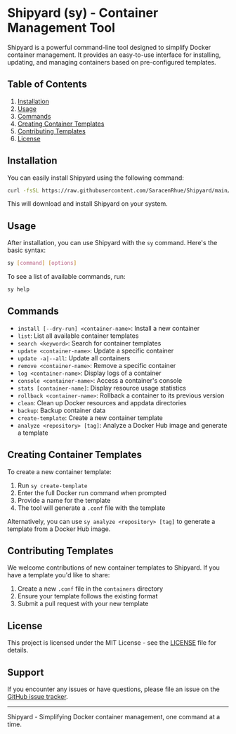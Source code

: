 # Shipyard (sy) - Container Management Tool

Shipyard is a powerful command-line tool designed to simplify Docker container management. It provides an easy-to-use interface for installing, updating, and managing containers based on pre-configured templates.

## Table of Contents

1. [Installation](#installation)
2. [Usage](#usage)
3. [Commands](#commands)
4. [Creating Container Templates](#creating-container-templates)
5. [Contributing Templates](#contributing-templates)
6. [License](#license)

## Installation

You can easily install Shipyard using the following command:

```bash
curl -fsSL https://raw.githubusercontent.com/SaracenRhue/Shipyard/main/install.sh | bash
```

This will download and install Shipyard on your system.

## Usage

After installation, you can use Shipyard with the `sy` command. Here's the basic syntax:

```bash
sy [command] [options]
```

To see a list of available commands, run:

```bash
sy help
```

## Commands

- `install [--dry-run] <container-name>`: Install a new container
- `list`: List all available container templates
- `search <keyword>`: Search for container templates
- `update <container-name>`: Update a specific container
- `update -a|--all`: Update all containers
- `remove <container-name>`: Remove a specific container
- `log <container-name>`: Display logs of a container
- `console <container-name>`: Access a container's console
- `stats [container-name]`: Display resource usage statistics
- `rollback <container-name>`: Rollback a container to its previous version
- `clean`: Clean up Docker resources and appdata directories
- `backup`: Backup container data
- `create-template`: Create a new container template
- `analyze <repository> [tag]`: Analyze a Docker Hub image and generate a template

## Creating Container Templates

To create a new container template:

1. Run `sy create-template`
2. Enter the full Docker run command when prompted
3. Provide a name for the template
4. The tool will generate a `.conf` file with the template

Alternatively, you can use `sy analyze <repository> [tag]` to generate a template from a Docker Hub image.

## Contributing Templates

We welcome contributions of new container templates to Shipyard. If you have a template you'd like to share:

1. Create a new `.conf` file in the `containers` directory
2. Ensure your template follows the existing format
3. Submit a pull request with your new template

## License

This project is licensed under the MIT License - see the [LICENSE](LICENSE) file for details.

## Support

If you encounter any issues or have questions, please file an issue on the [GitHub issue tracker](https://github.com/SaracenRhue/Shipyard/issues).

---

Shipyard - Simplifying Docker container management, one command at a time.